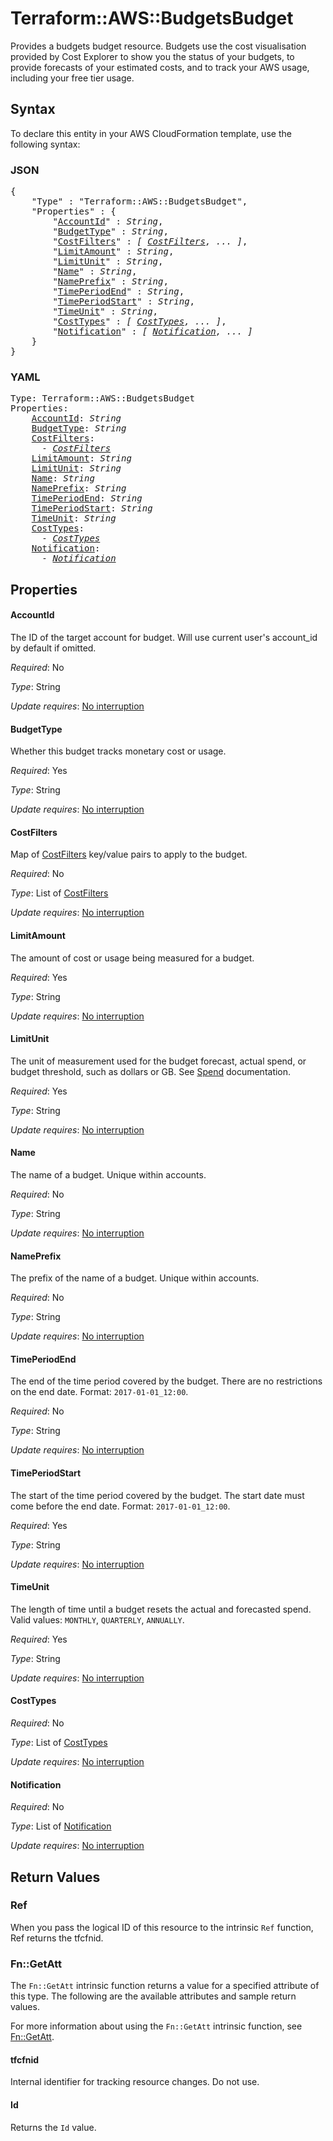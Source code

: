 # Terraform::AWS::BudgetsBudget

Provides a budgets budget resource. Budgets use the cost visualisation provided by Cost Explorer to show you the status of your budgets, to provide forecasts of your estimated costs, and to track your AWS usage, including your free tier usage.

## Syntax

To declare this entity in your AWS CloudFormation template, use the following syntax:

### JSON

<pre>
{
    "Type" : "Terraform::AWS::BudgetsBudget",
    "Properties" : {
        "<a href="#accountid" title="AccountId">AccountId</a>" : <i>String</i>,
        "<a href="#budgettype" title="BudgetType">BudgetType</a>" : <i>String</i>,
        "<a href="#costfilters" title="CostFilters">CostFilters</a>" : <i>[ <a href="costfilters.md">CostFilters</a>, ... ]</i>,
        "<a href="#limitamount" title="LimitAmount">LimitAmount</a>" : <i>String</i>,
        "<a href="#limitunit" title="LimitUnit">LimitUnit</a>" : <i>String</i>,
        "<a href="#name" title="Name">Name</a>" : <i>String</i>,
        "<a href="#nameprefix" title="NamePrefix">NamePrefix</a>" : <i>String</i>,
        "<a href="#timeperiodend" title="TimePeriodEnd">TimePeriodEnd</a>" : <i>String</i>,
        "<a href="#timeperiodstart" title="TimePeriodStart">TimePeriodStart</a>" : <i>String</i>,
        "<a href="#timeunit" title="TimeUnit">TimeUnit</a>" : <i>String</i>,
        "<a href="#costtypes" title="CostTypes">CostTypes</a>" : <i>[ <a href="costtypes.md">CostTypes</a>, ... ]</i>,
        "<a href="#notification" title="Notification">Notification</a>" : <i>[ <a href="notification.md">Notification</a>, ... ]</i>
    }
}
</pre>

### YAML

<pre>
Type: Terraform::AWS::BudgetsBudget
Properties:
    <a href="#accountid" title="AccountId">AccountId</a>: <i>String</i>
    <a href="#budgettype" title="BudgetType">BudgetType</a>: <i>String</i>
    <a href="#costfilters" title="CostFilters">CostFilters</a>: <i>
      - <a href="costfilters.md">CostFilters</a></i>
    <a href="#limitamount" title="LimitAmount">LimitAmount</a>: <i>String</i>
    <a href="#limitunit" title="LimitUnit">LimitUnit</a>: <i>String</i>
    <a href="#name" title="Name">Name</a>: <i>String</i>
    <a href="#nameprefix" title="NamePrefix">NamePrefix</a>: <i>String</i>
    <a href="#timeperiodend" title="TimePeriodEnd">TimePeriodEnd</a>: <i>String</i>
    <a href="#timeperiodstart" title="TimePeriodStart">TimePeriodStart</a>: <i>String</i>
    <a href="#timeunit" title="TimeUnit">TimeUnit</a>: <i>String</i>
    <a href="#costtypes" title="CostTypes">CostTypes</a>: <i>
      - <a href="costtypes.md">CostTypes</a></i>
    <a href="#notification" title="Notification">Notification</a>: <i>
      - <a href="notification.md">Notification</a></i>
</pre>

## Properties

#### AccountId

The ID of the target account for budget. Will use current user's account_id by default if omitted.

_Required_: No

_Type_: String

_Update requires_: [No interruption](https://docs.aws.amazon.com/AWSCloudFormation/latest/UserGuide/using-cfn-updating-stacks-update-behaviors.html#update-no-interrupt)

#### BudgetType

Whether this budget tracks monetary cost or usage.

_Required_: Yes

_Type_: String

_Update requires_: [No interruption](https://docs.aws.amazon.com/AWSCloudFormation/latest/UserGuide/using-cfn-updating-stacks-update-behaviors.html#update-no-interrupt)

#### CostFilters

Map of [CostFilters](#CostFilters) key/value pairs to apply to the budget.

_Required_: No

_Type_: List of <a href="costfilters.md">CostFilters</a>

_Update requires_: [No interruption](https://docs.aws.amazon.com/AWSCloudFormation/latest/UserGuide/using-cfn-updating-stacks-update-behaviors.html#update-no-interrupt)

#### LimitAmount

The amount of cost or usage being measured for a budget.

_Required_: Yes

_Type_: String

_Update requires_: [No interruption](https://docs.aws.amazon.com/AWSCloudFormation/latest/UserGuide/using-cfn-updating-stacks-update-behaviors.html#update-no-interrupt)

#### LimitUnit

The unit of measurement used for the budget forecast, actual spend, or budget threshold, such as dollars or GB. See [Spend](http://docs.aws.amazon.com/awsaccountbilling/latest/aboutv2/data-type-spend.html) documentation.

_Required_: Yes

_Type_: String

_Update requires_: [No interruption](https://docs.aws.amazon.com/AWSCloudFormation/latest/UserGuide/using-cfn-updating-stacks-update-behaviors.html#update-no-interrupt)

#### Name

The name of a budget. Unique within accounts.

_Required_: No

_Type_: String

_Update requires_: [No interruption](https://docs.aws.amazon.com/AWSCloudFormation/latest/UserGuide/using-cfn-updating-stacks-update-behaviors.html#update-no-interrupt)

#### NamePrefix

The prefix of the name of a budget. Unique within accounts.

_Required_: No

_Type_: String

_Update requires_: [No interruption](https://docs.aws.amazon.com/AWSCloudFormation/latest/UserGuide/using-cfn-updating-stacks-update-behaviors.html#update-no-interrupt)

#### TimePeriodEnd

The end of the time period covered by the budget. There are no restrictions on the end date. Format: `2017-01-01_12:00`.

_Required_: No

_Type_: String

_Update requires_: [No interruption](https://docs.aws.amazon.com/AWSCloudFormation/latest/UserGuide/using-cfn-updating-stacks-update-behaviors.html#update-no-interrupt)

#### TimePeriodStart

The start of the time period covered by the budget. The start date must come before the end date. Format: `2017-01-01_12:00`.

_Required_: Yes

_Type_: String

_Update requires_: [No interruption](https://docs.aws.amazon.com/AWSCloudFormation/latest/UserGuide/using-cfn-updating-stacks-update-behaviors.html#update-no-interrupt)

#### TimeUnit

The length of time until a budget resets the actual and forecasted spend. Valid values: `MONTHLY`, `QUARTERLY`, `ANNUALLY`.

_Required_: Yes

_Type_: String

_Update requires_: [No interruption](https://docs.aws.amazon.com/AWSCloudFormation/latest/UserGuide/using-cfn-updating-stacks-update-behaviors.html#update-no-interrupt)

#### CostTypes

_Required_: No

_Type_: List of <a href="costtypes.md">CostTypes</a>

_Update requires_: [No interruption](https://docs.aws.amazon.com/AWSCloudFormation/latest/UserGuide/using-cfn-updating-stacks-update-behaviors.html#update-no-interrupt)

#### Notification

_Required_: No

_Type_: List of <a href="notification.md">Notification</a>

_Update requires_: [No interruption](https://docs.aws.amazon.com/AWSCloudFormation/latest/UserGuide/using-cfn-updating-stacks-update-behaviors.html#update-no-interrupt)

## Return Values

### Ref

When you pass the logical ID of this resource to the intrinsic `Ref` function, Ref returns the tfcfnid.

### Fn::GetAtt

The `Fn::GetAtt` intrinsic function returns a value for a specified attribute of this type. The following are the available attributes and sample return values.

For more information about using the `Fn::GetAtt` intrinsic function, see [Fn::GetAtt](https://docs.aws.amazon.com/AWSCloudFormation/latest/UserGuide/intrinsic-function-reference-getatt.html).

#### tfcfnid

Internal identifier for tracking resource changes. Do not use.

#### Id

Returns the <code>Id</code> value.

